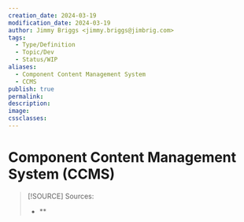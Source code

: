 ```yaml
---
creation_date: 2024-03-19
modification_date: 2024-03-19
author: Jimmy Briggs <jimmy.briggs@jimbrig.com>
tags:
  - Type/Definition
  - Topic/Dev
  - Status/WIP
aliases:
  - Component Content Management System
  - CCMS
publish: true
permalink:
description:
image:
cssclasses:
---
```


# Component Content Management System (CCMS)

> [!SOURCE] Sources:
> - **